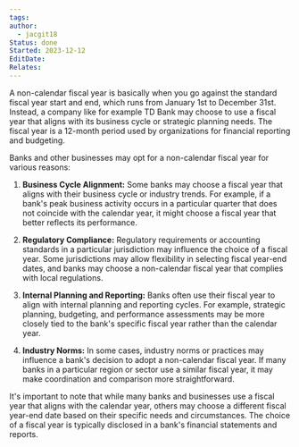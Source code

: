 ```yaml
---
tags: 
author:
  - jacgit18
Status: done
Started: 2023-12-12
EditDate: 
Relates:
---
```

A non-calendar fiscal year is basically when you go against the standard fiscal year start and end, which runs from January 1st to December 31st. Instead, a company like for example TD Bank may choose to use a fiscal year that aligns with its business cycle or strategic planning needs. The fiscal year is a 12-month period used by organizations for financial reporting and budgeting.  
  
Banks and other businesses may opt for a non-calendar fiscal year for various reasons:  
  
1. **Business Cycle Alignment:** Some banks may choose a fiscal year that aligns with their business cycle or industry trends. For example, if a bank's peak business activity occurs in a particular quarter that does not coincide with the calendar year, it might choose a fiscal year that better reflects its performance.  
  
2. **Regulatory Compliance:** Regulatory requirements or accounting standards in a particular jurisdiction may influence the choice of a fiscal year. Some jurisdictions may allow flexibility in selecting fiscal year-end dates, and banks may choose a non-calendar fiscal year that complies with local regulations.  
  
3. **Internal Planning and Reporting:** Banks often use their fiscal year to align with internal planning and reporting cycles. For example, strategic planning, budgeting, and performance assessments may be more closely tied to the bank's specific fiscal year rather than the calendar year.  
  
4. **Industry Norms:** In some cases, industry norms or practices may influence a bank's decision to adopt a non-calendar fiscal year. If many banks in a particular region or sector use a similar fiscal year, it may make coordination and comparison more straightforward.  
  
It's important to note that while many banks and businesses use a fiscal year that aligns with the calendar year, others may choose a different fiscal year-end date based on their specific needs and circumstances. The choice of a fiscal year is typically disclosed in a bank's financial statements and reports.